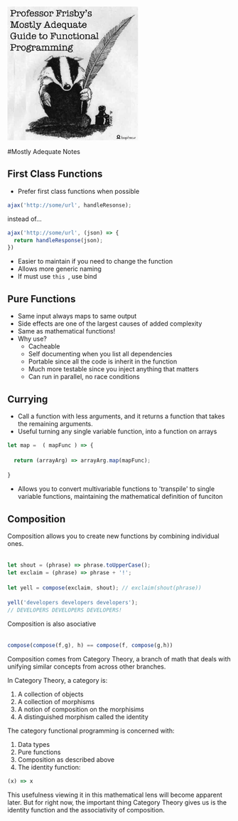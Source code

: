 <img src="img/badger.png" height="300px">

#Mostly Adequate Notes

## First Class Functions

- Prefer first class functions when possible

```javascript
ajax('http://some/url', handleResonse);
```

instead of...

```JavaScript
ajax('http://some/url', (json) => {
  return handleResponse(json);
})
```
- Easier to maintain if you need to change the function
- Allows more generic naming
- If must use ```this ```, use bind


## Pure Functions

- Same input always maps to same output
- Side effects are one of the largest causes of added complexity
- Same as mathematical functions!
- Why use?
  - Cacheable
  - Self documenting when you list all dependencies
  - Portable since all the code is inherit in the function
  - Much more testable since you inject anything that matters
  - Can run in parallel, no race conditions

## Currying 

  - Call a function with less arguments, and it returns a function that takes the remaining arguments.
  - Useful turning any single variable function, into a function on arrays
  
  ```JavaScript
  let map =  ( mapFunc ) => {
  
    return (arrayArg) => arrayArg.map(mapFunc);
    
  }
  ```
  - Allows you to convert multivariable functions to 'transpile' to single variable functions, maintaining the mathematical definition of funciton

## Composition

Composition allows you to create new functions by combining individual ones. 

```JavaScript

let shout = (phrase) => phrase.toUpperCase();
let exclaim = (phrase) => phrase + '!';

let yell = compose(exclaim, shout); // exclaim(shout(phrase))

yell('developers developers developers');
// DEVELOPERS DEVELOPERS DEVELOPERS!

```

Composition is also asociative 

```JavaScript

compose(compose(f,g), h) == compose(f, compose(g,h))
```

Composition comes from Category Theory, a branch of math that deals with unifying similar concepts from across other branches. 

In Category Theory, a category is: 

  1. A collection of objects
  2. A collection of morphisms
  3. A notion of composition on the morphisims
  4. A distinguished morphism called the identity

The category functional programming is concerned with: 

  1. Data types
  2. Pure functions
  3. Composition as described above
  4. The identity function: 
  ```JavaScript 
  (x) => x 
  ```

This usefulness viewing it in this mathematical lens will become apparent later. But for right now, the important thing Category Theory gives us is the identity function and the associativity of composition. 

